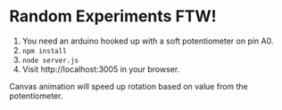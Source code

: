 # Random Experiments FTW!

1. You need an arduino hooked up with a soft potentiometer on pin A0.
2. `npm install`
3. `node server.js`
4. Visit http://localhost:3005 in your browser.

Canvas animation will speed up rotation based on value from the potentiometer.

